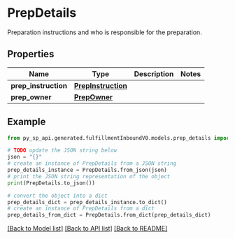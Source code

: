 # PrepDetails

Preparation instructions and who is responsible for the preparation.

## Properties

Name | Type | Description | Notes
------------ | ------------- | ------------- | -------------
**prep_instruction** | [**PrepInstruction**](PrepInstruction.md) |  | 
**prep_owner** | [**PrepOwner**](PrepOwner.md) |  | 

## Example

```python
from py_sp_api.generated.fulfillmentInboundV0.models.prep_details import PrepDetails

# TODO update the JSON string below
json = "{}"
# create an instance of PrepDetails from a JSON string
prep_details_instance = PrepDetails.from_json(json)
# print the JSON string representation of the object
print(PrepDetails.to_json())

# convert the object into a dict
prep_details_dict = prep_details_instance.to_dict()
# create an instance of PrepDetails from a dict
prep_details_from_dict = PrepDetails.from_dict(prep_details_dict)
```
[[Back to Model list]](../README.md#documentation-for-models) [[Back to API list]](../README.md#documentation-for-api-endpoints) [[Back to README]](../README.md)


